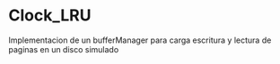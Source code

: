 # Clock_LRU
Implementacion de un bufferManager para carga escritura y lectura de paginas en un disco simulado
